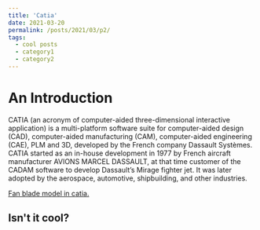 ```yaml
---
title: 'Catia'
date: 2021-03-20
permalink: /posts/2021/03/p2/
tags:
  - cool posts
  - category1
  - category2
---
```


An Introduction
======
CATIA (an acronym of computer-aided three-dimensional interactive application) is a multi-platform software suite for computer-aided design (CAD), computer-aided manufacturing (CAM), computer-aided engineering (CAE), PLM and 3D, developed by the French company Dassault Systèmes.
CATIA started as an in-house development in 1977 by French aircraft manufacturer AVIONS MARCEL DASSAULT, at that time customer of the CADAM software to develop Dassault’s Mirage fighter jet. It was later adopted by the aerospace, automotive, shipbuilding, and other industries.


<a href="https://bakhshiali.com/wp-content/uploads/2018/12/Catia.png">Fan blade model in catia.</a>

Isn't it cool?
------